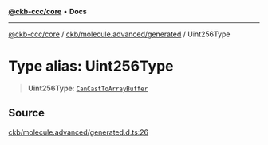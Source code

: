 [**@ckb-ccc/core**](README.md) • **Docs**

***

[@ckb-ccc/core](README.md) / [ckb/molecule.advanced/generated](ckb.molecule.advanced.generated.md) / Uint256Type

# Type alias: Uint256Type

> **Uint256Type**: [`CanCastToArrayBuffer`](ckb.molecule.advanced.generated.Type.CanCastToArrayBuffer.md)

## Source

[ckb/molecule.advanced/generated.d.ts:26](https://github.com/SpectreMercury/ccc/blob/1b34760fdeb60ebebc0a7e641c12ef11dff1e7d0/packages/core/src/ckb/molecule.advanced/generated.d.ts#L26)
